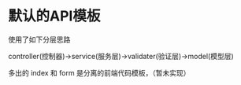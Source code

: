 # 默认的API模板

使用了如下分层思路

controller(控制器)->service(服务层)->validater(验证层)->model(模型层)

多出的 index 和 form 是分离的前端代码模板，（暂未实现）
